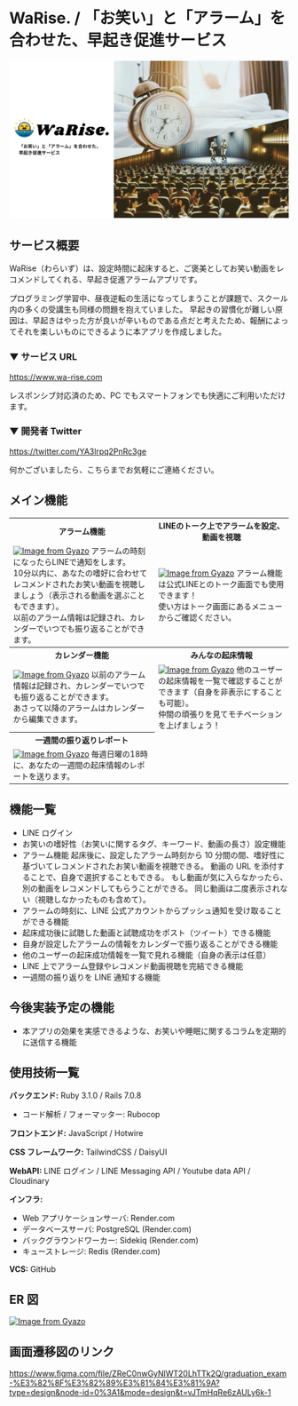 # WaRise. / 「お笑い」と「アラーム」を合わせた、早起き促進サービス

![Alt text](image-3.png)

## サービス概要

WaRise（わらいず）は、設定時間に起床すると、ご褒美としてお笑い動画をレコメンドしてくれる、早起き促進アラームアプリです。

プログラミング学習中、昼夜逆転の生活になってしまうことが課題で、スクール内の多くの受講生も同様の問題を抱えていました。
早起きの習慣化が難しい原因は、早起きはやった方が良いが辛いものである点だと考えたため、報酬によってそれを楽しいものにできるように本アプリを作成しました。

### ▼ サービス URL

https://www.wa-rise.com

レスポンシブ対応済のため、PC でもスマートフォンでも快適にご利用いただけます。

### ▼ 開発者 Twitter

https://twitter.com/YA3lrpq2PnRc3ge

何かございましたら、こちらまでお気軽にご連絡ください。

## メイン機能

<table>
  <tr>
    <th style="text-align: center">アラーム機能</th>
    <th style="text-align: center">LINEのトーク上でアラームを設定、動画を視聴</th>
  </tr>
  <tr>
    <td>
      <a href="https://gyazo.com/1d06c8cc2cc654fbf39ff28cc57db733"><img src="https://i.gyazo.com/1d06c8cc2cc654fbf39ff28cc57db733.gif" alt="Image from Gyazo" width="372"/></a>
      アラームの時刻になったらLINEで通知をします。<br/>
      10分以内に、あなたの嗜好に合わせてレコメンドされたお笑い動画を視聴しましょう（表示される動画を選ぶこともできます）。<br/>
      以前のアラーム情報は記録され、カレンダーでいつでも振り返ることができます。
    </td>
    <td>
      <a href="https://gyazo.com/db51d65e1b1607b10446c41d024c9ddc"><img src="https://i.gyazo.com/db51d65e1b1607b10446c41d024c9ddc.jpg" alt="Image from Gyazo" width="506"/></a>
      アラーム機能は公式LINEとのトーク画面でも使用できます！<br/>
      使い方はトーク画面にあるメニューからご確認ください。
    </td>
  </tr>
  <tr>
    <th style="text-align: center">カレンダー機能</th>
    <th style="text-align: center">みんなの起床情報</th>
  </tr>
  <tr>
    <td>
      <a href="https://gyazo.com/2abf76dd86369ffcb6062a8eacc29026"><img src="https://i.gyazo.com/2abf76dd86369ffcb6062a8eacc29026.png" alt="Image from Gyazo" width="317"/></a>
      以前のアラーム情報は記録され、カレンダーでいつでも振り返ることができます。<br/>
      あさって以降のアラームはカレンダーから編集できます。
    </td>
    <td>
      <a href="https://gyazo.com/fbf54c2727654ec7c6b4fab9149ddaec"><img src="https://i.gyazo.com/fbf54c2727654ec7c6b4fab9149ddaec.gif" alt="Image from Gyazo" width="372"/></a>
      他のユーザーの起床情報を一覧で確認することができます（自身を非表示にすることも可能）。<br/>
      仲間の頑張りを見てモチベーションを上げましょう！
    </td>
  </tr>
  <tr>
    <th style="text-align: center">一週間の振り返りレポート</th>
  </tr>
  <tr>
    <td>
      <a href="https://gyazo.com/5c99a781fe6cb261791fe03eccc60197"><img src="https://i.gyazo.com/5c99a781fe6cb261791fe03eccc60197.png" alt="Image from Gyazo" width="508"/></a>
      毎週日曜の18時に、あなたの一週間の起床情報のレポートを送ります。
    </td>
  </tr>
</table>

## 機能一覧

- LINE ログイン
- お笑いの嗜好性（お笑いに関するタグ、キーワード、動画の長さ）設定機能
- アラーム機能
  起床後に、設定したアラーム時刻から 10 分間の間、嗜好性に基づいてレコメンドされたお笑い動画を視聴できる。
  動画の URL を添付することで、自身で選択することもできる。
  もし動画が気に入らなかったら、別の動画をレコメンドしてもらうことができる。
  同じ動画は二度表示されない（視聴しなかったものも含めて）。
- アラームの時刻に、LINE 公式アカウントからプッシュ通知を受け取ることができる機能
- 起床成功後に試聴した動画と試聴成功をポスト（ツイート）できる機能
- 自身が設定したアラームの情報をカレンダーで振り返ることができる機能
- 他のユーザーの起床成功情報を一覧で見れる機能（自身の表示は任意）
- LINE 上でアラーム登録やレコメンド動画視聴を完結できる機能
- 一週間の振り返りを LINE 通知する機能

## 今後実装予定の機能

- 本アプリの効果を実感できるような、お笑いや睡眠に関するコラムを定期的に送信する機能

## 使用技術一覧

**バックエンド:** Ruby 3.1.0 / Rails 7.0.8

- コード解析 / フォーマッター: Rubocop

**フロントエンド:** JavaScript / Hotwire

**CSS フレームワーク:** TailwindCSS / DaisyUI

**WebAPI:** LINE ログイン / LINE Messaging API / Youtube data API / Cloudinary

**インフラ:**

- Web アプリケーションサーバ: Render.com
- データベースサーバ: PostgreSQL (Render.com)
- バックグラウンドワーカー: Sidekiq (Render.com)
- キューストレージ: Redis (Render.com)

**VCS:** GitHub

## ER 図

[![Image from Gyazo](https://i.gyazo.com/004bf0655ab8b0290322e3b4635b5725.png)](https://gyazo.com/004bf0655ab8b0290322e3b4635b5725)

## 画面遷移図のリンク

https://www.figma.com/file/ZReC0nwGyNlWT20LhTTk2Q/graduation_exam-%E3%82%8F%E3%82%89%E3%81%84%E3%81%9A?type=design&node-id=0%3A1&mode=design&t=vJTmHqRe6zAULy6k-1
